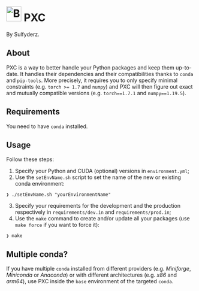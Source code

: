 # <img width="40" height="40" src="https://gitlab.com/uploads/-/system/project/avatar/26713933/module.png?width=96" alt="Banner"> PXC
By Sulfyderz.

## About
PXC is a way to better handle your Python packages and keep them up-to-date. It handles their dependencies and their compatibilities thanks to `conda` and `pip-tools`. More precisely, it requires you to only specify minimal constraints (e.g. `torch >= 1.7` and `numpy`) and PXC will then figure out exact and mutually compatible versions (e.g. `torch==1.7.1` and `numpy==1.19.5`).

## Requirements
You need to have `conda` installed.

## Usage
Follow these steps:
1. Specify your Python and CUDA (optional) versions in `environment.yml`;
2. Use the `setEnvName.sh` script to set the name of the new or existing conda environment:
```
❯ ./setEnvName.sh "yourEnvironmentName"
```
3. Specify your requirements for the development and the production respectively in `requirements/dev.in` and `requirements/prod.in`;
4. Use the `make` command to create and/or update all your packages (use `make force` if you want to force it):
```
❯ make
```

## Multiple conda?
If you have multiple `conda` installed from different providers (e.g. _Miniforge_, _Miniconda_ or _Anaconda_) or with different architectures (e.g. _x86_ and _arm64_), use PXC inside the `base` environment of the targeted `conda`.
